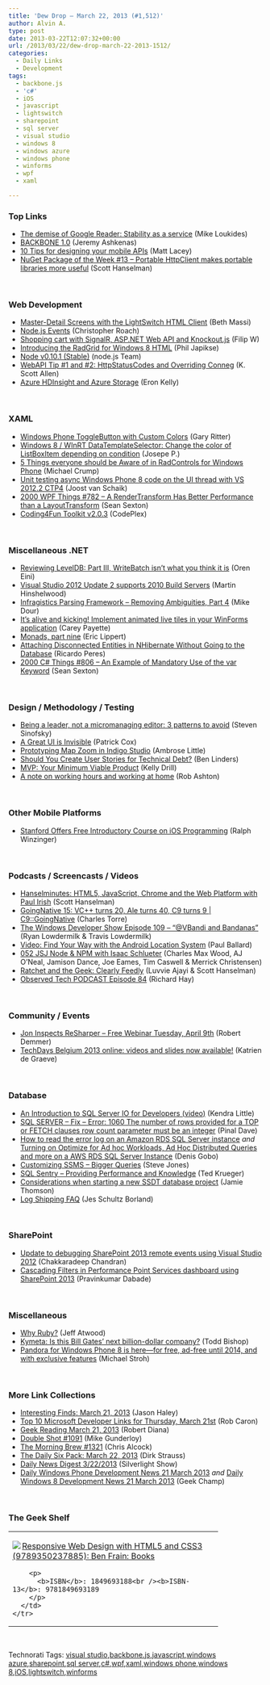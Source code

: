 ```yaml
---
title: 'Dew Drop – March 22, 2013 (#1,512)'
author: Alvin A.
type: post
date: 2013-03-22T12:07:32+00:00
url: /2013/03/22/dew-drop-march-22-2013-1512/
categories:
  - Daily Links
  - Development
tags:
  - backbone.js
  - 'c#'
  - iOS
  - javascript
  - lightswitch
  - sharepoint
  - sql server
  - visual studio
  - windows 8
  - windows azure
  - windows phone
  - winforms
  - wpf
  - xaml

---
```

### <a name="top"></a>Top Links

  * <a href="http://feeds.oreilly.com/~r/oreilly/news/~3/_WQZlWg78n8/the-demise-of-google-reader-stability-as-a-service.html" target="_blank">The demise of Google Reader: Stability as a service</a> (Mike Loukides)
  * <a href="http://ashkenas.com/backbonejs-1.0/" target="_blank">BACKBONE 1.0</a> (Jeremy Ashkenas)
  * <a href="http://blog.mrlacey.co.uk/2013/03/10-tips-for-designing-your-mobile-apis.html" target="_blank">10 Tips for designing your mobile APIs</a> (Matt Lacey)
  * <a href="http://feeds.hanselman.com/~/39268871/0/scotthanselman~NuGet-Package-of-the-Week-Portable-HttpClient-makes-portable-libraries-more-useful.aspx" target="_blank">NuGet Package of the Week #13 &#8211; Portable HttpClient makes portable libraries more useful</a> (Scott Hanselman)

&#160;

### <a name="web"></a>Web Development

  * <a href="http://blogs.msdn.com/b/bethmassi/archive/2013/03/21/master-detail-screens-with-the-lightswitch-html-client.aspx" target="_blank">Master-Detail Screens with the LightSwitch HTML Client</a> (Beth Massi)
  * <a href="http://feedproxy.google.com/~r/nettuts/~3/_I9hpK0y5ZU/" target="_blank">Node.js Events</a> (Christopher Roach)
  * <a href="http://www.strathweb.com/2013/03/shopping-cart-with-signalr-asp-net-web-api-and-knockout-js/" target="_blank">Shopping cart with SignalR, ASP.NET Web API and Knockout.js</a> (Filip W)
  * <a href="http://feedproxy.google.com/~r/Telerik/~3/uXaRGrt74Yo/introducing-the-radgrid-for-windows-8-html" target="_blank">Introducing the RadGrid for Windows 8 HTML</a> (Phil Japikse)
  * <a href="http://blog.nodejs.org/2013/03/21/node-v0-10-1-stable/" target="_blank">Node v0.10.1 (Stable)</a> (node.js Team)
  * <a href="http://odetocode.com/blogs/scott/archive/2013/03/21/webapi-tip-1-and-2-httpstatuscodes-and-overriding-conneg.aspx" target="_blank">WebAPI Tip #1 and #2: HttpStatusCodes and Overriding Conneg</a> (K. Scott Allen)
  * <a href="http://blogs.msdn.com/b/windowsazure/archive/2013/03/21/azure-hdinsight-and-azure-storage.aspx" target="_blank">Azure HDInsight and Azure Storage</a> (Eron Kelly)

&#160;

### <a name="silverlight"></a>XAML

  * <a href="http://www.geekchamp.com/articles/windows-phone-togglebutton-with-custom-colors" target="_blank">Windows Phone ToggleButton with Custom Colors</a> (Gary Ritter)
  * <a href="http://www.geekchamp.com/articles/windows-8---winrt-datatemplateselector-change-the-color-of-listboxitem-depending-on-condition" target="_blank">Windows 8 / WInRT DataTemplateSelector: Change the color of ListBoxItem depending on condition</a> (Josepe P.)
  * <a href="http://feedproxy.google.com/~r/Telerik/~3/gWBequF_lyI/5-things-everyone-should-be-aware-of-in-radcontrols-for-windows-phone" target="_blank">5 Things everyone should be Aware of in RadControls for Windows Phone</a> (Michael Crump)
  * <a href="http://feedproxy.google.com/~r/blogspot/dotnetbyexample/~3/hcUs1Ta39xc/unit-testing-async-windows-phone-8-code.html" target="_blank">Unit testing async Windows Phone 8 code on the UI thread with VS 2012.2 CTP4</a> (Joost van Schaik)
  * <a href="http://wpf.2000things.com/2013/03/22/782-a-rendertransform-has-better-performance-than-a-layouttransform/" target="_blank">2000 WPF Things #782 – A RenderTransform Has Better Performance than a LayoutTransform</a> (Sean Sexton)
  * <a href="http://coding4fun.codeplex.com/releases/view/103754" target="_blank">Coding4Fun Toolkit v2.0.3</a> (CodePlex)

&#160;

### <a name="dotnet"></a>Miscellaneous .NET

  * <a href="http://feedproxy.google.com/~r/AyendeRahien/~3/aRPOquDE_OA/reviewing-leveldb-part-iii-writebatch-isnt-what-you-think-it-is" target="_blank">Reviewing LevelDB: Part III, WriteBatch isn’t what you think it is</a> (Oren Eini)
  * <a href="http://feeds.hinshelwood.com/~/39272923/0/visualstudioalm~Visual-Studio-Update-supports-Build-Servers/" target="_blank">Visual Studio 2012 Update 2 supports 2010 Build Servers</a> (Martin Hinshelwood)
  * <a href="http://www.infragistics.com/community/blogs/mike_dour/archive/2013/03/21/infragistics-parsing-framework-removing-ambiguities-part-4.aspx" target="_blank">Infragistics Parsing Framework &#8211; Removing Ambiguities, Part 4</a> (Mike Dour)
  * <a href="http://feedproxy.google.com/~r/Telerik/~3/YFvg28Dtc0o/it-s-alive-and-kicking!-implement-animated-live-tiles-in-your-winforms-application" target="_blank">It’s alive and kicking! Implement animated live tiles in your WinForms application</a> (Carey Payette)
  * <a href="http://ericlippert.com/2013/03/21/monads-part-nine/?utm_source=rss&utm_medium=rss&utm_campaign=monads-part-nine" target="_blank">Monads, part nine</a> (Eric Lippert)
  * <a href="http://weblogs.asp.net/ricardoperes/archive/2013/03/21/attaching-disconnected-entities-in-nhibernate-without-going-to-the-database.aspx" target="_blank">Attaching Disconnected Entities in NHibernate Without Going to the Database</a> (Ricardo Peres)
  * <a href="http://csharp.2000things.com/2013/03/22/806-an-example-of-mandatory-use-of-the-var-keyword/" target="_blank">2000 C# Things #806 – An Example of Mandatory Use of the var Keyword</a> (Sean Sexton)

&#160;

### <a name="design"></a>Design / Methodology / Testing

  * <a href="http://feedproxy.google.com/~r/LearningByShipping/~3/u18RbUbdu4Y/" target="_blank">Being a leader, not a micromanaging editor: 3 patterns to avoid</a> (Steven Sinofsky)
  * <a href="http://tympanus.net/codrops/2013/03/21/a-great-ui-is-invisible/" target="_blank">A Great UI is Invisible</a> (Patrick Cox)
  * <a href="http://www.infragistics.com/community/blogs/indigo-studio/archive/2013/03/21/prototyping-map-zoom-in-indigo-studio.aspx" target="_blank">Prototyping Map Zoom in Indigo Studio</a> (Ambrose Little)
  * <a href="http://www.infoq.com/news/2013/03/user-stories-technical-debt" target="_blank">Should You Create User Stories for Technical Debt?</a> (Ben Linders)
  * <a href="http://feedproxy.google.com/~r/SitepointFeed/~3/NnmnuPrczwk/" target="_blank">MVP: Your Minimum Viable Product</a> (Kelly Drill)
  * <a href="http://codeofrob.com/entries/a-note-on-working-hours-and-working-at-home.html" target="_blank">A note on working hours and working at home</a> (Rob Ashton)

&#160;

### <a name="mobile"></a>Other Mobile Platforms

  * <a href="http://www.infoq.com/news/2013/03/stanford-ios-programming-course" target="_blank">Stanford Offers Free Introductory Course on iOS Programming</a> (Ralph Winzinger)

&#160;

### <a name="podcasts"></a>Podcasts / Screencasts / Videos

  * <a href="http://feedproxy.google.com/~r/HanselminutesCompleteMP3/~3/wbK6lY6Yz-o/default.aspx" target="_blank">Hanselminutes: HTML5, JavaScript, Chrome and the Web Platform with Paul Irish</a> (Scott Hanselman)
  * <a href="http://channel9.msdn.com/Shows/C9-GoingNative/GoingNative-15-VC-turns-20-Ale-turns-40-C9-turns-9" target="_blank">GoingNative 15: VC++ turns 20, Ale turns 40, C9 turns 9 | C9::GoingNative</a> (Charles Torre)
  * <a href="http://feedproxy.google.com/~r/WindowsPhoneDevPodcast/~3/RdcW4pf2M-k/" target="_blank">The Windows Developer Show Episode 109 – “@VBandi and Bandanas”</a> (Ryan Lowdermilk & Travis Lowdermilk)
  * <a href="http://blog.pluralsight.com/2013/03/21/video-find-your-way-with-the-android-location-system/" target="_blank">Video: Find Your Way with the Android Location System</a> (Paul Ballard)
  * <a href="http://javascriptjabber.com/052-jsj-node-npm-with-isaac-schlueter/" target="_blank">052 JSJ Node & NPM with Isaac Schlueter</a> (Charles Max Wood, AJ O&#8217;Neal, Jamison Dance, Joe Eames, Tim Caswell & Merrick Christensen)
  * <a href="http://feedproxy.google.com/~r/RatchetAndTheGeek/~3/4gmIgmT4oew/9-Clearly-Feedly" target="_blank">Ratchet and the Geek: Clearly Feedly</a> (Luvvie Ajayi & Scott Hanselman)
  * <a href="http://www.windowsobserver.com/2013/03/21/observed-tech-podcast-episode-84/" target="_blank">Observed Tech PODCAST Episode 84</a> (Richard Hay)

&#160;

### <a name="events"></a>Community / Events

  * <a href="http://blogs.jetbrains.com/dotnet/2013/03/jon-inspects-resharper-%e2%80%93-free-webinar-tuesday-april-9th/" target="_blank">Jon Inspects ReSharper – Free Webinar Tuesday, April 9th</a> (Robert Demmer)
  * <a href="http://blogs.msdn.com/b/katriend/archive/2013/03/22/relive-techdays-belgium-2013-online-videos-and-slides-available.aspx" target="_blank">TechDays Belgium 2013 online: videos and slides now available!</a> (Katrien de Graeve)

&#160;

### <a name="sql"></a>Database

  * <a href="http://feedproxy.google.com/~r/BrentOzar-SqlServerDba/~3/W_Bx5ArNB1M/" target="_blank">An Introduction to SQL Server IO for Developers (video)</a> (Kendra Little)
  * <a href="http://blog.sqlauthority.com/2013/03/22/sql-server-fix-error-1060-the-number-of-rows-provided-for-a-top-or-fetch-clauses-row-count-parameter-must-be-an-integer/" target="_blank">SQL SERVER – Fix – Error: 1060 The number of rows provided for a TOP or FETCH clauses row count parameter must be an integer</a> (Pinal Dave)
  * <a href="http://blogs.lessthandot.com/index.php/DataMgmt/DBAdmin/MSSQLServerAdmin/how-to-read-the-error" target="_blank">How to read the error log on an Amazon RDS SQL Server instance</a> _and_ <a href="http://blogs.lessthandot.com/index.php/DataMgmt/DBAdmin/MSSQLServerAdmin/turning-on-optimize-for-ad" target="_blank">Turning on Optimize for Ad hoc Workloads, Ad Hoc Distributed Queries and more on a AWS RDS SQL Server Instance</a> (Denis Gobo)
  * <a href="http://www.sqlservercentral.com/blogs/steve_jones/2013/03/21/customizing-ssms-bigger-queries/" target="_blank">Customizing SSMS – Bigger Queries</a> (Steve Jones)
  * <a href="http://blogs.lessthandot.com/index.php/DataMgmt/DBProgramming/MSSQLServer/sql-sentry-providing-performance-and" target="_blank">SQL Sentry &#8211; Providing Performance and Knowledge</a> (Ted Krueger)
  * <a href="http://feedproxy.google.com/~r/jamiet/~3/VACKBiiUpWY/considerations-when-starting-a-new-ssdt-database-project.aspx" target="_blank">Considerations when starting a new SSDT database project</a> (Jamie Thomson)
  * <a href="http://feedproxy.google.com/~r/BrentOzar-SqlServerDba/~3/2I0wozzaKhQ/" target="_blank">Log Shipping FAQ</a> (Jes Schultz Borland)

&#160;

### <a name="sp"></a>SharePoint

  * <a href="http://blogs.msdn.com/b/officeapps/archive/2013/03/21/update-to-debugging-sharepoint-2013-remote-events-using-visual-studio-2012.aspx" target="_blank">Update to debugging SharePoint 2013 remote events using Visual Studio 2012</a> (Chakkaradeep Chandran)
  * <a href="http://feedproxy.google.com/~r/netCurryRecentArticles/~3/_D4GzRdzJlo/ShowArticle.aspx" target="_blank">Cascading Filters in Performance Point Services dashboard using SharePoint 2013</a> (Pravinkumar Dabade)

&#160;

### <a name="misc"></a>Miscellaneous

  * <a href="http://www.codinghorror.com/blog/2013/03/why-ruby.html" target="_blank">Why Ruby?</a> (Jeff Atwood)
  * <a href="http://www.geekwire.com/2013/kymeta/" target="_blank">Kymeta: Is this Bill Gates’ next billion-dollar company?</a> (Todd Bishop)
  * <a href="http://blogs.windows.com/windows_phone/b/windowsphone/archive/2013/03/21/pandora-for-windows-phone-8-is-here-for-free-ad-free-until-2014-and-with-exclusive-features.aspx" target="_blank">Pandora for Windows Phone 8 is here—for free, ad-free until 2014, and with exclusive features</a> (Michael Stroh)

&#160;

### <a name="links"></a>More Link Collections

  * <a href="http://jasonhaley.com/blog/post.aspx?id=d9c47025-e618-4c85-9de6-8aecec7a6d1e" target="_blank">Interesting Finds: March 21, 2013</a> (Jason Haley)
  * <a href="http://blogs.msdn.com/b/robcaron/archive/2013/03/21/top-10-microsoft-developer-links-for-thursday-march-21st.aspx" target="_blank">Top 10 Microsoft Developer Links for Thursday, March 21st</a> (Rob Caron)
  * <a href="http://feedproxy.google.com/~r/RegularGeek/~3/dKbMLdfdQxk/" target="_blank">Geek Reading March 21, 2013</a> (Robert Diana)
  * <a href="http://afreshcup.com/home/2013/3/22/dole-shot-1091.html" target="_blank">Double Shot #1091</a> (Mike Gunderloy)
  * <a href="http://feedproxy.google.com/~r/ReflectivePerspective/~3/HSeuef7mZEM/" target="_blank">The Morning Brew #1321</a> (Chris Alcock)
  * <a href="http://feeds.feedblitz.com/~/39276265/0/dirkstrauss~The-Daily-Six-Pack-March" target="_blank">The Daily Six Pack: March 22, 2013</a> (Dirk Strauss)
  * <a href="http://feedproxy.google.com/~r/silverlightshow/~3/uBbKY4cDKb8/Daily-News-Digest-3-22-2013.aspx" target="_blank">Daily News Digest 3/22/2013</a> (Silverlight Show)
  * <a href="http://feedproxy.google.com/~r/Windowsphonegeek/~3/ZjGCtyNx_3Q/daily-windows-phone-development-news-21-march-2013" target="_blank">Daily Windows Phone Development News 21 March 2013</a> _and_ <a href="http://www.geekchamp.com/windows-8-news/daily-windows-8-development-news-21-march-2013" target="_blank">Daily Windows 8 Development News 21 March 2013</a> (Geek Champ)

&#160;

### <a name="shelf"></a>The Geek Shelf

<div style="padding-bottom: 0px; margin: 0px; padding-left: 0px; padding-right: 0px; display: inline; float: none; padding-top: 0px" id="scid:7dc1bd33-94bd-46fd-a20b-0131235bcd47:27fd9709-4133-4572-b2fc-4217d1309215" class="wlWriterEditableSmartContent">
  <table cellspacing="0" cellpadding="2" width="400" border="0" unselectable="on">
    <tr>
      <td valign="top" width="400">
        <p>
          <a title="Responsive Web Design with HTML5 and CSS3 (9789350237885): Ben Frain: Books" href="http://www.amazon.com/exec/obidos/ASIN/1849693188/alvinashcraft-20"><img data-recalc-dims="1" decoding="async" src="https://i0.wp.com/images.amazon.com/images/P/1849693188.01.MZZZZZZZ.jpg?w=660" border="0" align="left" style="float:left" />Responsive Web Design with HTML5 and CSS3 (9789350237885): Ben Frain: Books</a>
        </p>
        
        <p>
          <b>ISBN</b>: 1849693188<br /><b>ISBN-13</b>: 9781849693189
        </p>
      </td>
    </tr>
  </table>
</div>

&#160;

<div style="padding-bottom: 0px; margin: 0px; padding-left: 0px; padding-right: 0px; display: inline; float: none; padding-top: 0px" id="scid:0767317B-992E-4b12-91E0-4F059A8CECA8:c3fd3664-a39e-474a-85e4-d40f41df1b58" class="wlWriterEditableSmartContent">
  Technorati Tags: <a href="http://technorati.com/tags/visual+studio" rel="tag">visual studio</a>,<a href="http://technorati.com/tags/backbone.js" rel="tag">backbone.js</a>,<a href="http://technorati.com/tags/javascript" rel="tag">javascript</a>,<a href="http://technorati.com/tags/windows+azure" rel="tag">windows azure</a>,<a href="http://technorati.com/tags/sharepoint" rel="tag">sharepoint</a>,<a href="http://technorati.com/tags/sql+server" rel="tag">sql server</a>,<a href="http://technorati.com/tags/c%23" rel="tag">c#</a>,<a href="http://technorati.com/tags/wpf" rel="tag">wpf</a>,<a href="http://technorati.com/tags/xaml" rel="tag">xaml</a>,<a href="http://technorati.com/tags/windows+phone" rel="tag">windows phone</a>,<a href="http://technorati.com/tags/windows+8" rel="tag">windows 8</a>,<a href="http://technorati.com/tags/iOS" rel="tag">iOS</a>,<a href="http://technorati.com/tags/lightswitch" rel="tag">lightswitch</a>,<a href="http://technorati.com/tags/winforms" rel="tag">winforms</a>
</div>